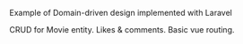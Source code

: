 Example of Domain-driven design implemented with Laravel

CRUD for Movie entity.
Likes & comments.
Basic vue routing.
